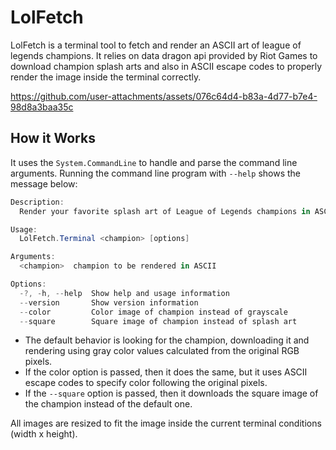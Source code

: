 # LolFetch
LolFetch is a terminal tool to fetch and render an ASCII art of league of legends champions. It relies on data dragon api provided by Riot Games to download champion splash arts and also in ASCII escape codes to properly render the image inside the terminal correctly.



https://github.com/user-attachments/assets/076c64d4-b83a-4d77-b7e4-98d8a3baa35c



## How it Works
It uses the `System.CommandLine` to handle and parse the command line arguments. Running the command line program with `--help` shows the message below:
```c#
Description:
  Render your favorite splash art of League of Legends champions in ASCII

Usage:
  LolFetch.Terminal <champion> [options]

Arguments:
  <champion>  champion to be rendered in ASCII

Options:
  -?, -h, --help  Show help and usage information
  --version       Show version information
  --color         Color image of champion instead of grayscale
  --square        Square image of champion instead of splash art
```

- The default behavior is looking for the champion, downloading it and rendering using gray color values calculated from the original RGB pixels.
- If the color option is passed, then it does the same, but it uses ASCII escape codes to specify color following the original pixels.
- If the `--square` option is passed, then it downloads the square image of the champion instead of the default one.

All images are resized to fit the image inside the current terminal conditions (width x height).

